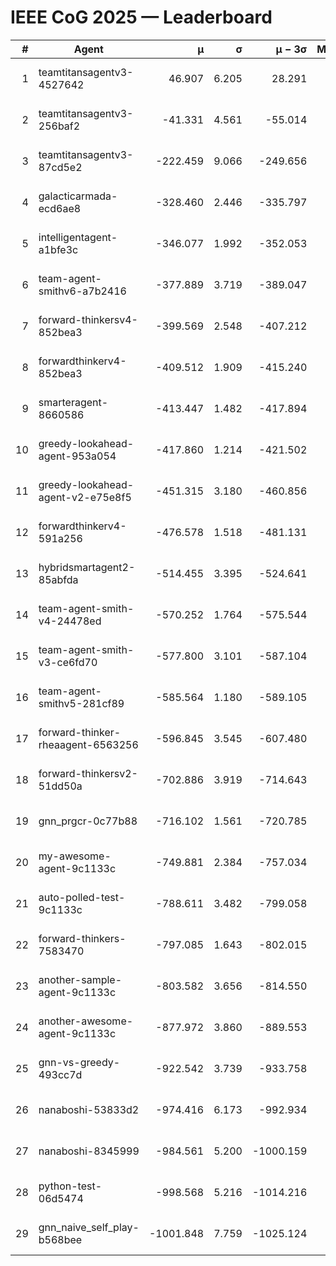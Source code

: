 # IEEE CoG 2025 — Leaderboard

| # | Agent | μ | σ | μ − 3σ | Matches | Updated |
|---:|---|---:|---:|---:|---:|---|
| 1 | teamtitansagentv3-4527642 | 46.907 | 6.205 | 28.291 | 21770 | 2025-08-25 10:54 |
| 2 | teamtitansagentv3-256baf2 | -41.331 | 4.561 | -55.014 | 22096 | 2025-08-25 10:54 |
| 3 | teamtitansagentv3-87cd5e2 | -222.459 | 9.066 | -249.656 | 22606 | 2025-08-25 10:54 |
| 4 | galacticarmada-ecd6ae8 | -328.460 | 2.446 | -335.797 | 20300 | 2025-08-25 10:54 |
| 5 | intelligentagent-a1bfe3c | -346.077 | 1.992 | -352.053 | 18505 | 2025-08-25 10:54 |
| 6 | team-agent-smithv6-a7b2416 | -377.889 | 3.719 | -389.047 | 21580 | 2025-08-25 10:54 |
| 7 | forward-thinkersv4-852bea3 | -399.569 | 2.548 | -407.212 | 17929 | 2025-08-25 10:54 |
| 8 | forwardthinkerv4-852bea3 | -409.512 | 1.909 | -415.240 | 18528 | 2025-08-25 10:54 |
| 9 | smarteragent-8660586 | -413.447 | 1.482 | -417.894 | 18462 | 2025-08-25 10:54 |
| 10 | greedy-lookahead-agent-953a054 | -417.860 | 1.214 | -421.502 | 20046 | 2025-08-25 10:54 |
| 11 | greedy-lookahead-agent-v2-e75e8f5 | -451.315 | 3.180 | -460.856 | 22306 | 2025-08-25 10:54 |
| 12 | forwardthinkerv4-591a256 | -476.578 | 1.518 | -481.131 | 17963 | 2025-08-25 10:54 |
| 13 | hybridsmartagent2-85abfda | -514.455 | 3.395 | -524.641 | 18379 | 2025-08-25 10:54 |
| 14 | team-agent-smith-v4-24478ed | -570.252 | 1.764 | -575.544 | 21736 | 2025-08-25 10:54 |
| 15 | team-agent-smith-v3-ce6fd70 | -577.800 | 3.101 | -587.104 | 22376 | 2025-08-25 10:54 |
| 16 | team-agent-smithv5-281cf89 | -585.564 | 1.180 | -589.105 | 20920 | 2025-08-25 10:54 |
| 17 | forward-thinker-rheaagent-6563256 | -596.845 | 3.545 | -607.480 | 20230 | 2025-08-25 10:54 |
| 18 | forward-thinkersv2-51dd50a | -702.886 | 3.919 | -714.643 | 21050 | 2025-08-25 10:54 |
| 19 | gnn_prgcr-0c77b88 | -716.102 | 1.561 | -720.785 | 19020 | 2025-08-25 10:54 |
| 20 | my-awesome-agent-9c1133c | -749.881 | 2.384 | -757.034 | 22040 | 2025-08-25 10:54 |
| 21 | auto-polled-test-9c1133c | -788.611 | 3.482 | -799.058 | 22440 | 2025-08-25 10:54 |
| 22 | forward-thinkers-7583470 | -797.085 | 1.643 | -802.015 | 19740 | 2025-08-25 10:54 |
| 23 | another-sample-agent-9c1133c | -803.582 | 3.656 | -814.550 | 21900 | 2025-08-25 10:54 |
| 24 | another-awesome-agent-9c1133c | -877.972 | 3.860 | -889.553 | 23520 | 2025-08-25 10:54 |
| 25 | gnn-vs-greedy-493cc7d | -922.542 | 3.739 | -933.758 | 16920 | 2025-08-25 10:54 |
| 26 | nanaboshi-53833d2 | -974.416 | 6.173 | -992.934 | 16940 | 2025-08-25 10:54 |
| 27 | nanaboshi-8345999 | -984.561 | 5.200 | -1000.159 | 17890 | 2025-08-25 10:54 |
| 28 | python-test-06d5474 | -998.568 | 5.216 | -1014.216 | 17550 | 2025-08-25 10:54 |
| 29 | gnn_naive_self_play-b568bee | -1001.848 | 7.759 | -1025.124 | 17620 | 2025-08-25 10:54 |
